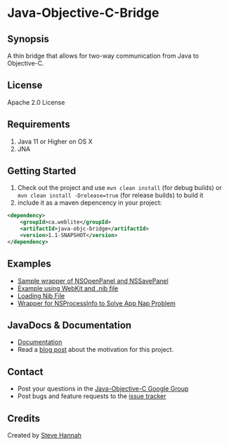 # Java-Objective-C-Bridge

## Synopsis

A thin bridge that allows for two-way communication from Java to Objective-C.

## License

Apache 2.0 License

## Requirements

1. Java 11 or Higher on OS X
2. JNA

## Getting Started

1. Check out the project and use `mvn clean install` (for debug builds) or `mvn clean install -Drelease=true` (for release builds) to build it
2. include it as a maven depencency in your project:

```xml
<dependency>
	<groupId>ca.weblite</groupId>
	<artifactId>java-objc-bridge</artifactId>
	<version>1.1-SNAPSHOT</version>
</dependency>
```

## Examples

* [Sample wrapper of NSOpenPanel and NSSavePanel](https://gist.github.com/shannah/65007754c2b0f8add4f7) 
* [Example using WebKit and .nib file](src/test/java/ca/weblite/objc/TestWebView.java)
* [Loading Nib File](src/test/java/ca/weblite/objc/LoadNibSample.java)
* [Wrapper for NSProcessInfo to Solve App Nap Problem](src/test/java/ca/weblite/objc/NSProcessInfoUtils.java)

## JavaDocs & Documentation

* [Documentation](http://solutions.weblite.ca/maven/java-objc-bridge/apidocs/index.html)
* Read a [blog post](http://www.shannah.ca/blog/?p=219) about the motivation for this project.

## Contact

* Post your questions in the [Java-Objective-C Google Group](https://groups.google.com/forum/#!forum/java-objective-c-bridge)
* Post bugs and feature requests to the [issue tracker](https://github.com/shannah/Java-Objective-C-Bridge/issues)

## Credits

Created by [Steve Hannah](http://sjhannah.com)




